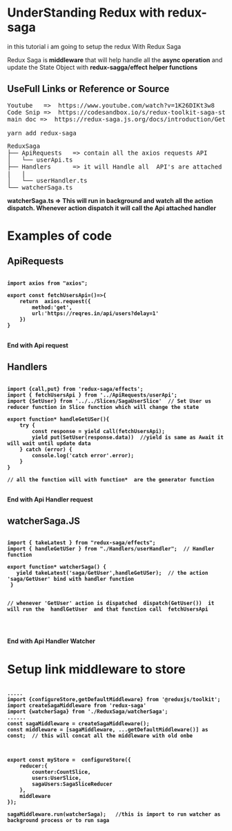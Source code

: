 # UnderStanding Redux with redux-saga

in this tutorial i am going to setup the redux With Redux Saga

Redux Saga is<b> middleware</b> that will help handle all the <b>async operation</b> and update the State Object with <b> redux-sagga/effect helper functions </b>

## UseFull Links or Reference or Source
<pre>
Youtube   =>  https://www.youtube.com/watch?v=1K26DIKt3w8
Code Snip =>  https://codesandbox.io/s/redux-toolkit-saga-stoic-euler-cjhgx-0by78?file=/src/App.js
main doc =>  https://redux-saga.js.org/docs/introduction/GettingStarted

yarn add redux-saga
</pre>

<pre>
ReduxSaga
├── ApiRequests   => contain all the axios requests API
│   └── userApi.ts
├── Handlers      => it will Handle all  API's are attached with handler. these are generator functions will handle all the promise 
|   |               
│   └── userHandler.ts
└── watcherSaga.ts 
</pre>

<b>watcherSaga.ts<b> => This will run in background and watch all the action dispatch. Whenever action dispatch it will call the
                        Api attached handler 

# Examples  of code 

## ApiRequests
<pre>
<code>
import axios from "axios";

export const fetchUsersApi=()=>{
    return  axios.request({
        method:'get',
        url:'https://reqres.in/api/users?delay=1'
    })
}
</code>
</pre>

End with Api request

## Handlers
<pre>
<code>
import {call,put} from 'redux-saga/effects';
import { fetchUsersApi } from '../<b>ApiRequests</b>/userApi';
import {SetUser} from '../../Slices/SagaUserSlice'  // Set User us reducer function in Slice function which will change the state 

export function* handleGetUSer(){
    try {
        const response = yield call(fetchUsersApi);
        yield put(SetUser(response.data))  //yield is same as Await it will wait until update data
    } catch (error) {
        console.log('catch error'.error);
    }
}

// all the function will with<b> function* </b> are the generator function
</code>
</pre>

End with Api Handler request

## watcherSaga.JS
<pre>
<code>
import { takeLatest } from "redux-saga/effects";
import { handleGetUSer } from "./Handlers/userHandler";  // Handler function

export function* watcherSaga() {
   yield takeLatest('saga/GetUser',handleGetUSer);  // the action <b> 'saga/GetUser'</b> bind with handler function
 }


// whenever 'GetUser' action is dispatched <b> dispatch(GetUser())</b>  it will run the <b> handlGetUser </b> and that function call <b> fetchUsersApi </b>

  
</code>
</pre>
End with Api Handler Watcher

# Setup link middleware to store

<pre>
<code>
.....
import {configureStore,getDefaultMiddleware} from '@reduxjs/toolkit';
import createSagaMiddleware from 'redux-saga'
import {watcherSaga} from './ReduxSaga/watcherSaga';
......
const sagaMiddleware = createSagaMiddleware();
const middleware = [sagaMiddleware, ...getDefaultMiddleware()] as const;  // this will concat all the middleware with old onbe



export const myStore =  configureStore({
    reducer:{
        counter:CountSlice,
        users:UserSlice,
        sagaUsers:SagaSliceReducer
    },
    middleware
}); 

sagaMiddleware.run(watcherSaga);   //this is import to run watcher as background process or to run saga
</code>
</pre>